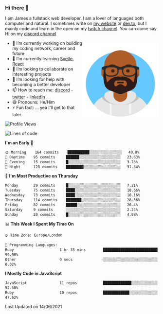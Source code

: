 ### Hi there 👋

I am James a fullstack web developer. I am a lover of languages both computer and natural. I sometimes write on [my website](https://jdhall.dev) or [dev.to](https://dev.to/zefur), but I mainly code and learn in the open on my [twitch channel](https://www.twitch.com/jozuhito). You can come say Hi on my [discord channel](https://discord.gg/sWEHvsBw)



<img align="right" height="250" width="250"  src="/assets/avataaars.png" />

  

- 🔭 I’m currently working on building my coding network, career and future
- 🌱 I’m currently learning [Svelte](https://svelte.dev), [React](https://reactjs.org)
- 👯 I’m looking to collaborate on interesting projects
- 🤔 I’m looking for help with becoming a better developer
- 📫 How to reach me: [discord](https://discord.gg/sWEHvsBw)
                      - [twitter](twitter.com/zefur)
                      - [linkedin](https://linkedin.com/in/j-d-hall)
- 😄 Pronouns: He/Him
- ⚡ Fun fact: ... yea I'll get to that later

 
<!-- BLOG-POST-LIST:START -->

<!-- BLOG-POST-LIST:END -->

<!--START_SECTION:waka-->
![Profile Views](http://img.shields.io/badge/Profile%20Views-0-blue)

![Lines of code](https://img.shields.io/badge/From%20Hello%20World%20I%27ve%20Written-100452%20lines%20of%20code-blue)

**I'm an Early 🐤** 

```text
🌞 Morning    164 commits    ██████████░░░░░░░░░░░░░░░   40.8% 
🌆 Daytime    95 commits     ██████░░░░░░░░░░░░░░░░░░░   23.63% 
🌃 Evening    15 commits     █░░░░░░░░░░░░░░░░░░░░░░░░   3.73% 
🌙 Night      128 commits    ████████░░░░░░░░░░░░░░░░░   31.84%

```
📅 **I'm Most Productive on Thursday** 

```text
Monday       29 commits     █░░░░░░░░░░░░░░░░░░░░░░░░   7.21% 
Tuesday      75 commits     ████░░░░░░░░░░░░░░░░░░░░░   18.66% 
Wednesday    73 commits     ████░░░░░░░░░░░░░░░░░░░░░   18.16% 
Thursday     114 commits    ███████░░░░░░░░░░░░░░░░░░   28.36% 
Friday       82 commits     █████░░░░░░░░░░░░░░░░░░░░   20.4% 
Saturday     9 commits      ░░░░░░░░░░░░░░░░░░░░░░░░░   2.24% 
Sunday       20 commits     █░░░░░░░░░░░░░░░░░░░░░░░░   4.98%

```


📊 **This Week I Spent My Time On** 

```text
⌚︎ Time Zone: Europe/London

💬 Programming Languages: 
Ruby                     1 hr 35 mins        █████████████████████████   99.98% 
Other                    0 secs              ░░░░░░░░░░░░░░░░░░░░░░░░░   0.02%

```

**I Mostly Code in JavaScript** 

```text
JavaScript               11 repos            █████████████░░░░░░░░░░░░   52.38% 
Ruby                     10 repos            ████████████░░░░░░░░░░░░░   47.62%

```



 Last Updated on 14/06/2021
<!--END_SECTION:waka-->
